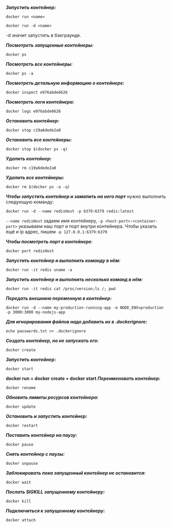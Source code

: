 ***Запустить контейнер:***
```
docker run <name>
```
```
docker run -d <name>
```
-d значит запустить в бэкграунде.

***Посмотреть запущенные контейнеры:***
```
docker ps
```

***Посмотреть все контейнеры:***
```
docker ps -a
```

***Посмотреть детальную информацию о контейнере:***
```
docker inspect e976abde6626
```

***Посмотреть логи контейнера:***
```
docker logs e976abde6626
```
***Остановить контейнер:***
```
docker stop c19a6dede2a0
```

***Остановить все контейнеры:***
```
docker stop $(docker ps -q)
```

***Удалить контейнер:***
```
docker rm c19a6dede2a0
```

***Удалить все контейнеры:***
```
docker rm $(docker ps -a -q)
```

***Чтобы запустить контейнер и замапить на него порт*** нужно выполнить следующую команду:
```
docker run -d --name redisHost -p 6379:6379 redis:latest
```
`--name redisHost` задаем имя контейнеру, `-p <host-port>:<container-port>` указываем наш порт и порт внутри контейнера. Чтобы указать ещё и ip адрес, пишем `-p 127.0.0.1:6379:6379`

***Чтобы посмотреть порт в контейнере***:
```
docker port redisHost
```
***Запустить контейнер и выполнить команду в нём:***
```
docker run -it redis uname -a
```
***Запустить контейнер и выполнить несколько команд в нём:***
```
docker run -it redis cat /proc/version;ls /; pwd
```

***Передать внешнюю переменную в контейнер:***
```
docker run -d --name my-production-running-app -e NODE_ENV=production -p 3000:3000 my-nodejs-app
```
***Для игнорирования файлов надо добавить их в .dockerignore:***
```
echo passwords.txt >> .dockerignore
```
***Создать контейнер, но не запускать его:***
```
docker create
```
***Запустить контейнер:***
```
docker start
```
****docker run = docker create + docker start****
***Переименовать контейнер:***
```
docker rename
```
***Обновить лимиты ресурсов контейнера:***
```
docker update
```
***Остановить и запустить контейнер:***
```
docker restart
```
***Поставить контейнер на паузу:***
```
docker pause
```
***Снять контейнер с паузы:***
```
docker unpause
```
***Заблокировать пока запущенный контейнер не остановится:***
```
docker wait
```
***Послать SIGKILL запущенному контейнеру:***
```
docker kill
```
***Подключиться к запущенному контейнеру:***
```
docker attach
```

